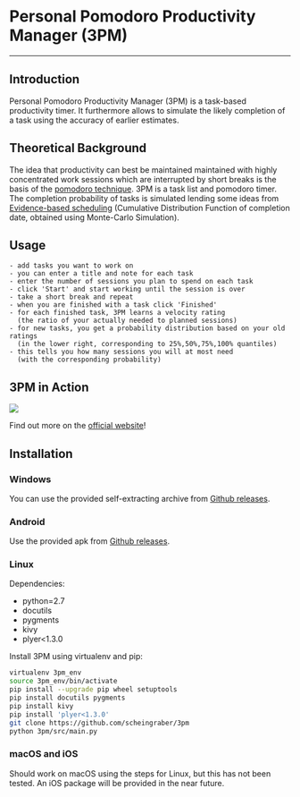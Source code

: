 # Personal Pomodoro Productivity Manager (3PM)
----------------------------------------------

## Introduction
Personal Pomodoro Productivity Manager (3PM) is a task-based productivity timer. It furthermore allows to simulate the likely completion of a task using the accuracy of earlier estimates.


## Theoretical Background
The idea that productivity can best be maintained maintained with highly concentrated work sessions which are interrupted by short breaks is the basis of the [pomodoro technique](https://en.wikipedia.org/wiki/Pomodoro_Technique).
3PM is a task list and pomodoro timer. The completion probability of tasks is simulated lending some ideas from [Evidence-based scheduling](https://www.joelonsoftware.com/2007/10/26/evidence-based-scheduling/) (Cumulative Distribution Function of completion date, obtained using Monte-Carlo Simulation).

## Usage
    - add tasks you want to work on
    - you can enter a title and note for each task
    - enter the number of sessions you plan to spend on each task
    - click 'Start' and start working until the session is over
    - take a short break and repeat
    - when you are finished with a task click 'Finished'
    - for each finished task, 3PM learns a velocity rating
      (the ratio of your actually needed to planned sessions)
    - for new tasks, you get a probability distribution based on your old ratings
      (in the lower right, corresponding to 25%,50%,75%,100% quantiles)
    - this tells you how many sessions you will at most need
      (with the corresponding probability)

## 3PM in Action
![](src/data/demo.gif)

Find out more on the [official website](https://scheingraber.github.io/3pm/)!

## Installation
### Windows
You can use the provided self-extracting archive from [Github releases](https://github.com/scheingraber/3pm/releases).

### Android
Use the provided apk from [Github releases](https://github.com/scheingraber/3pm/releases).

### Linux
Dependencies:

* python=2.7
* docutils
* pygments
* kivy
* plyer<1.3.0

Install 3PM using virtualenv and pip:
```bash
virtualenv 3pm_env
source 3pm_env/bin/activate
pip install --upgrade pip wheel setuptools
pip install docutils pygments
pip install kivy
pip install 'plyer<1.3.0'
git clone https://github.com/scheingraber/3pm
python 3pm/src/main.py
```

### macOS and iOS
Should work on macOS using the steps for Linux, but this has not been tested. An iOS package will be provided in the near future.
